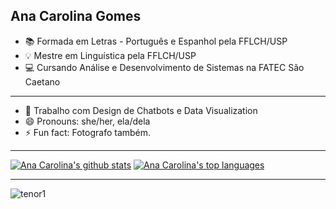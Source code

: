## Ana Carolina Gomes

- 📚 Formada em Letras - Português e Espanhol pela FFLCH/USP
- 💡 Mestre em Linguística pela FFLCH/USP
- 💻 Cursando Análise e Desenvolvimento de Sistemas na FATEC São Caetano
*************************

- 🔭 Trabalho com Design de Chatbots e Data Visualization
- 😄 Pronouns: she/her, ela/dela
- ⚡ Fun fact: Fotografo também.

****************************

[![Ana Carolina's github stats](https://github-readme-stats.vercel.app/api?username=lingsv&theme=blue-green)](https://github.com/lingsv/github-readme-stats)
[![Ana Carolina's top languages](https://github-readme-stats.vercel.app/api/top-langs/?username=lingsv&theme=blue-green)](https://github.com/lingsv/github-readme-stats)

*******************

![tenor1](https://user-images.githubusercontent.com/45212671/99129647-ec2fd780-25ec-11eb-9d09-37b2d676b868.gif)

